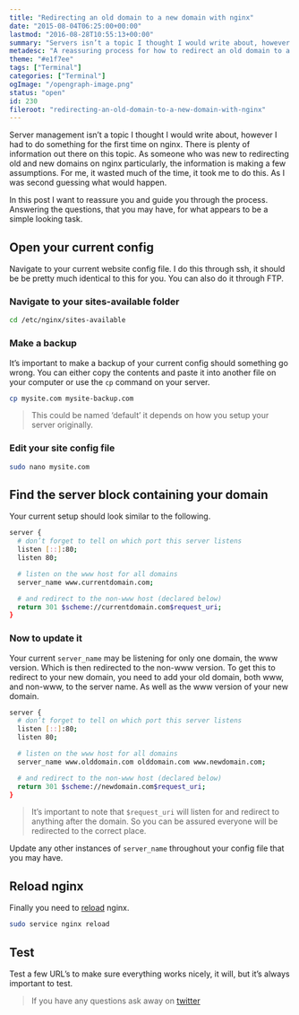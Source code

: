 ```yaml
---
title: "Redirecting an old domain to a new domain with nginx"
date: "2015-08-04T06:25:00+00:00"
lastmod: "2016-08-28T10:55:13+00:00"
summary: "Servers isn’t a topic I thought I would write about, however I had to do something for the first time on nginx. There is plenty of information out there on this topic. As someone who was new to redirecting old and new domains on nginx particularly, the information is making a few assumptions. For me, it wasted much of the time, it took me to do this. As I was second guessing what would happen.In this post I want to reassure you and guide you through the process. Answering the questions, that you may have, for what appears to be a simple looking task."
metadesc: "A reassuring process for how to redirect an old domain to a new domain with nginx. "
theme: "#e1f7ee"
tags: ["Terminal"]
categories: ["Terminal"]
ogImage: "/opengraph-image.png"
status: "open"
id: 230
fileroot: "redirecting-an-old-domain-to-a-new-domain-with-nginx"
---
```


Server management isn’t a topic I thought I would write about, however I had to do something for the first time on nginx. There is plenty of information out there on this topic. As someone who was new to redirecting old and new domains on nginx particularly, the information is making a few assumptions. For me, it wasted much of the time, it took me to do this. As I was second guessing what would happen.

In this post I want to reassure you and guide you through the process. Answering the questions, that you may have, for what appears to be a simple looking task.

## Open your current config
Navigate to your current website config file. I do this through ssh, it should be be pretty much identical to this for you. You can also do it through FTP.

### Navigate to your sites-available folder
```bash
cd /etc/nginx/sites-available
```

### Make a backup
It’s important to make a backup of your current config should something go wrong. You can either copy the contents and paste it into another file on your computer or use the `cp` command on your server.

```bash
cp mysite.com mysite-backup.com
```

> This could be named ‘default’ it depends on how you setup your server originally.

### Edit your site config file
```bash
sudo nano mysite.com
```

## Find the server block containing your domain
Your current setup should look similar to the following.

```bash
server {
  # don’t forget to tell on which port this server listens
  listen [::]:80;
  listen 80;

  # listen on the www host for all domains
  server_name www.currentdomain.com;

  # and redirect to the non-www host (declared below)
  return 301 $scheme://currentdomain.com$request_uri;
}
```

### Now to update it
Your current `server_name` may be listening for only one domain, the www version. Which is then redirected to the non-www version. To get this to redirect to your new domain, you need to add your old domain, both www, and non-www, to the server name. As well as the www version of your new domain.

```bash
server {
  # don’t forget to tell on which port this server listens
  listen [::]:80;
  listen 80;

  # listen on the www host for all domains
  server_name www.olddomain.com olddomain.com www.newdomain.com;

  # and redirect to the non-www host (declared below)
  return 301 $scheme://newdomain.com$request_uri;
}
```

> It’s important to note that `$request_uri` will listen for and redirect to anything after the domain. So you can be assured everyone will be redirected to the correct place.

Update any other instances of `server_name` throughout your config file that you may have.

## Reload nginx
Finally you need to [reload](http://askubuntu.com/questions/105200/what-is-the-difference-between-service-restart-and-service-reload) nginx.

```bash
sudo service nginx reload
```
## Test
Test a few URL’s to make sure everything works nicely, it will, but it’s always important to test.

> If you have any questions ask away on [twitter](http://twitter.com/irsteve)
